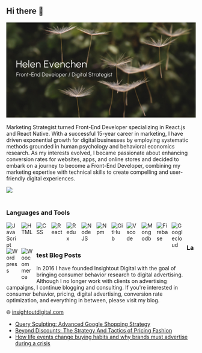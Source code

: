 ## Hi there 👋  

<img src="https://github.com/helenec295/helenec295/blob/main/helen-evenchen-github-banner.jpg"/>   

Marketing Strategist turned Front-End Developer specializing in React.js and React Native. With a successful 15-year career in marketing, I have driven exponential growth for digital businesses by employing systematic methods grounded in human psychology and behavioral economics research. As my interests evolved, I became passionate about enhancing conversion rates for websites, apps, and online stores and decided to embark on a journey to become a Front-End Developer, combining my marketing expertise with technical skills to create compelling and user-friendly digital experiences.  

<img src="https://github-readme-stats.vercel.app/api/top-langs/?username=helenec295&layout=compact" />  

#  

### Languages and Tools  

<img align="left" alt="JavaScript" width="30px" style="padding-right:10px;" src="https://cdn.jsdelivr.net/gh/devicons/devicon/icons/javascript/javascript-plain.svg" />
<img align="left" alt="HTML" width="30px" style="padding-right:10px;" src="https://cdn.jsdelivr.net/gh/devicons/devicon/icons/html5/html5-plain.svg" />
<img align="left" alt="CSS" width="30px" style="padding-right:10px;" src="https://cdn.jsdelivr.net/gh/devicons/devicon/icons/css3/css3-plain.svg" />
<img align="left" alt="React" width="30px" style="padding-right:10px;" src="https://cdn.jsdelivr.net/gh/devicons/devicon/icons/react/react-original.svg" />
<img align="left" alt="Redux" width="30px" style="padding-right:10px;" src="https://cdn.jsdelivr.net/gh/devicons/devicon/icons/redux/redux-original.svg" />
<img align="left" alt="NodeJS" width="30px" style="padding-right:10px;" src="https://cdn.jsdelivr.net/gh/devicons/devicon/icons/nodejs/nodejs-original.svg" />
<img align="left" alt="Npm" width="30px" style="padding-right:10px;" src="https://cdn.jsdelivr.net/gh/devicons/devicon/icons/npm/npm-original-wordmark.svg" />
<img align="left" alt="GitHub" width="30px" style="padding-right:10px;" src="https://cdn.jsdelivr.net/gh/devicons/devicon/icons/github/github-original.svg" />
<img align="left" alt="Vscode" width="30px" style="padding-right:10px;" src="https://cdn.jsdelivr.net/gh/devicons/devicon/icons/vscode/vscode-original.svg" />
<img align="left" alt="Mongodb" width="30px" style="padding-right:10px;" src="https://cdn.jsdelivr.net/gh/devicons/devicon/icons/mongodb/mongodb-original.svg"/>
<img align="left" alt="Firebase" width="30px" style="padding-right:10px;" src="https://cdn.jsdelivr.net/gh/devicons/devicon/icons/firebase/firebase-plain.svg" />
<img align="left" alt="Googlecloud" width="30px" style="padding-right:10px;" src="https://cdn.jsdelivr.net/gh/devicons/devicon/icons/googlecloud/googlecloud-original.svg" />
<img align="left" alt="Wordpress" width="30px" style="padding-right:10px;" src="https://cdn.jsdelivr.net/gh/devicons/devicon/icons/wordpress/wordpress-plain.svg" />
<img align="left" alt="Woocommerce" width="30px" style="padding-right:10px;" src="https://cdn.jsdelivr.net/gh/devicons/devicon/icons/woocommerce/woocommerce-original.svg" />  
</br>
  
#  

### Latest Blog Posts  

In 2016 I have founded Insightout Digital with the goal of bringing consumer behavior research to digital advertising. Although I no longer work with clients on advertising campaigns, I continue blogging and consulting. If you're interested in consumer behavior, pricing, digital advertising, conversion rate optimization, and everything in between, please visit my blog.  

🌐 <a href="https://insightoutdigital.com/">insightoutdigital.com</a>

<!-- BLOG-POST-LIST:START -->
- [Query Sculpting: Advanced Google Shopping Strategy](https://insightoutdigital.com/advanced-google-shopping-query-sculpting/)
- [Beyond Discounts: The Strategy And Tactics of Pricing Fashion](https://insightoutdigital.com/strategy-and-tactics-of-pricing/)
- [How life events change buying habits and why brands must advertise during a crisis](https://insightoutdigital.com/life-events-change-buying-habits/)
<!-- BLOG-POST-LIST:END -->











